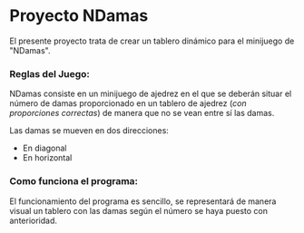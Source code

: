# Proyecto NDamas

El presente proyecto trata de crear un tablero dinámico para el minijuego de "NDamas".

### Reglas del Juego:

NDamas consiste en un minijuego de ajedrez en el que se deberán situar el número de damas proporcionado 
en un tablero de ajedrez (_con proporciones correctas_) de manera que no se vean entre sí las damas.

Las damas se mueven en dos direcciones:
- En diagonal
- En horizontal

### Como funciona el programa:

El funcionamiento del programa es sencillo, se representará  de manera visual un tablero con las damas 
según el número se haya puesto con anterioridad.
